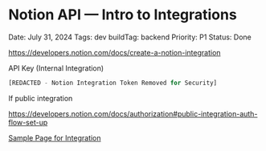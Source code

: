 # Notion API — Intro to Integrations

Date: July 31, 2024
Tags: dev
buildTag: backend
Priority: P1
Status: Done

https://developers.notion.com/docs/create-a-notion-integration

API Key (Internal Integration)

```jsx
[REDACTED - Notion Integration Token Removed for Security]
```

If public integration

https://developers.notion.com/docs/authorization#public-integration-auth-flow-set-up

[Sample Page for Integration](Notion%20API%20%E2%80%94%20Intro%20to%20Integrations%201be94ec7f957403382d2776ead022f44/Sample%20Page%20for%20Integration%20c5f68fcc9fed4c839900e3d88074a8d7.md)